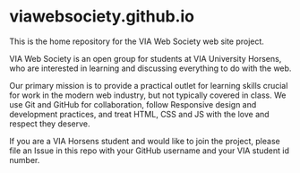 # viawebsociety.github.io

This is the home repository for the VIA Web Society web site project.

VIA Web Society is an open group for students at VIA University Horsens, who are interested in learning and discussing everything to do with the web. 

Our primary mission is to provide a practical outlet for learning skills crucial for work in the modern web industry, but not typically covered in class. We use Git and GitHub for collaboration, follow Responsive design and development practices, and treat HTML, CSS and JS with the love and respect they deserve.

If you are a VIA Horsens student and would like to join the project, please file an Issue in this repo with your GitHub username and your VIA student id number.
